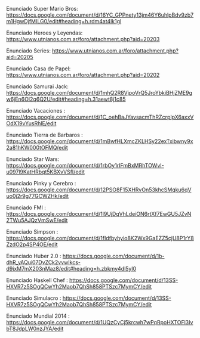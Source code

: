 Enunciado Super Mario Bros: https://docs.google.com/document/d/16YC_GPPnety13jm46Y6uhlpBdv9zb7m1HgwDjfMILG0/edit#heading=h.rdm4at4lk1gl

Enunciado Heroes y Leyendas: https://www.utnianos.com.ar/foro/attachment.php?aid=20203

Enunciado Series: https://www.utnianos.com.ar/foro/attachment.php?aid=20205

Enunciado Casa de Papel: https://www.utnianos.com.ar/foro/attachment.php?aid=20202

Enunciado Samurai Jack: https://docs.google.com/document/d/1mhQ2R8VjpoVrQ5JroYbkiBHjZME9gw6jEn6OI2q6Q2U/edit#heading=h.31aewt8j1c85

Enunciado Vacaciones : https://docs.google.com/document/d/1C_oehBaJYavsacmThRZcrpIpX6axxVOdX19vYusRhlE/edit

Enunciado Tierra de Barbaros : https://docs.google.com/document/d/1mBwfHLXmcZKLHSy22exTxibwny9x2a81hKW000tOFMQ/edit

Enunciado Star Wars: https://docs.google.com/document/d/1rbOy1rIFmBxMRhTOWvI-u097l9KatHRbqt5KBXvVSfI/edit

Enunciado Pinky y Cerebro : https://docs.google.com/document/d/12PSO8F15XHRvOn53khcSMqku6qVuo0j2r9g77GCWZHk/edit

Enunciado FMI : https://docs.google.com/document/d/1l9UjDqVhLdeiON6rtXf7EwGU5JZvN2TWu5AJQzVmSwE/edit

Enunciado Simpson : https://docs.google.com/document/d/1fIdfbyhyio8K2Wx9GaEZZ5cjU8P1rY8ZzdO2p4SP4OE/edit

Enunciado Huber 2.0 : https://docs.google.com/document/d/1b-dhR_yAQui07DvZCk2vvwIkcs-d9jxM7mX203nMaz8/edit#heading=h.zbkmy4dl5yl0

Enunciado Haskell Chef : https://docs.google.com/document/d/13SS-HXVR7z5SOgQCwYh2Maob7QhSh858PTSzc7MymCY/edit

Enunciado Simulacro : https://docs.google.com/document/d/13SS-HXVR7z5SOgQCwYh2Maob7QhSh858PTSzc7MymCY/edit

Enunciado Mundial 2014 : https://docs.google.com/document/d/1UQzCyCj5krcwh7wPqRpoHXTOFl3IvbT8JdpLW0nzJYA/edit
